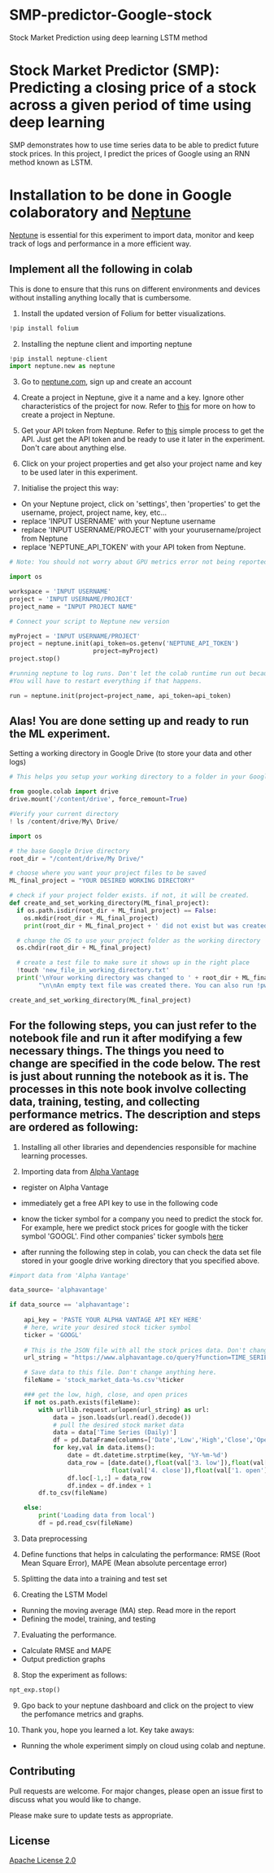 # SMP-predictor-Google-stock
Stock Market Prediction using deep learning LSTM method

# Stock Market Predictor (SMP): Predicting a closing price of a stock across a given period of time using deep learning


SMP demonstrates how to use time series data to be able to predict future stock prices. In this project, I predict the prices of Google using an RNN method known as LSTM. 

# Installation to be done in Google colaboratory and [Neptune](https://neptune.ai/)
[Neptune](https://neptune.ai/) is essential for this experiment to import data, monitor and keep track of logs and performance in a more efficient way. 

## Implement all the following in colab 
This is done to ensure that this runs on different environments and devices without installing anything locally that is cumbersome. 

1) Install the updated version of Folium for better visualizations. 

```python
!pip install folium
```
2) Installing the neptune client and importing neptune 

```python
!pip install neptune-client
import neptune.new as neptune 
```
3) Go to [neptune.com](https://ui.neptune.ai/auth/realms/neptune/protocol/openid-connect/registrations?client_id=neptune-frontend&redirect_uri=https%3A%2F%2Fapp.neptune.ai%2F-%2Fonboarding&state=0aaafa39-9505-4146-94c7-79b2d4999788&response_mode=fragment&response_type=code&scope=openid&nonce=1cd4fcb7-fa69-425e-8398-97808feb1012), sign up and create an account

4) Create a project in Neptune, give it a name and a key. Ignore other characteristics of the project for now. Refer to [this](https://docs.neptune.ai/administration/projects#create-project) for more on how to create a project in Neptune. 

5) Get your API token from Neptune. Refer to [this](https://docs.neptune.ai/getting-started/installation#get-and-set-api-token) simple process to get the API. Just get the API token and be ready to use it later in the experiment. Don't care about anything else. 

6) Click on your project properties and get also your project name and key to be used later in this experiment. 


7)  Initialise the project this way: 

- On your Neptune project, click on 'settings', then 'properties' to get the username, project, project name, key, etc...
 - replace 'INPUT USERNAME' with your Neptune username
- replace 'INPUT USERNAME/PROJECT' with your yourusername/project from Neptune 
- replace 'NEPTUNE_API_TOKEN' with your API token from Neptune. 

```python
# Note: You should not worry about GPU metrics error not being reported at this point 

import os

workspace = 'INPUT USERNAME' 
project = 'INPUT USERNAME/PROJECT'
project_name = "INPUT PROJECT NAME"

# Connect your script to Neptune new version 

myProject = 'INPUT USERNAME/PROJECT'
project = neptune.init(api_token=os.getenv('NEPTUNE_API_TOKEN')
                       project=myProject) 
project.stop()

#running neptune to log runs. Don't let the colab runtime run out because it will destroy this process. 
#You will have to restart everything if that happens. 

run = neptune.init(project=project_name, api_token=api_token)

```

## Alas! You are done setting up and ready to run the ML experiment. 

Setting a working directory in Google Drive (to store your data and other logs)

```python
# This helps you setup your working directory to a folder in your Google Drive.

from google.colab import drive
drive.mount('/content/drive', force_remount=True)

#Verify your current directory 
! ls /content/drive/My\ Drive/

import os

# the base Google Drive directory
root_dir = "/content/drive/My Drive/"

# choose where you want your project files to be saved
ML_final_project = "YOUR DESIRED WORKING DIRECTORY"

# check if your project folder exists. if not, it will be created.
def create_and_set_working_directory(ML_final_project):  
  if os.path.isdir(root_dir + ML_final_project) == False:
    os.mkdir(root_dir + ML_final_project)
    print(root_dir + ML_final_project + ' did not exist but was created.')

  # change the OS to use your project folder as the working directory
  os.chdir(root_dir + ML_final_project)

  # create a test file to make sure it shows up in the right place
  !touch 'new_file_in_working_directory.txt'
  print('\nYour working directory was changed to ' + root_dir + ML_final_project + \
        "\n\nAn empty text file was created there. You can also run !pwd to confirm the current working directory." )

create_and_set_working_directory(ML_final_project)

```

## For the following steps, you can just refer to the notebook file and run it after modifying a few necessary things. The things you need to change are specified in the code below. The rest is just about running the notebook as it is. The processes in this note book involve collecting data, training, testing, and collecting performance metrics. The description and steps are ordered as following: 

1. Installing all other libraries and dependencies responsible for machine learning processes. 

2. Importing data from [Alpha Vantage](https://www.alphavantage.co/support/#api-key)

- register on Alpha Vantage 
- immediately get a free API key to use in the following code
- know the ticker symbol for a company you need to predict the stock for. For example, here we predict stock prices for google with the ticker symbol 'GOOGL'. Find other companies' ticker symbols [here](https://business.unl.edu/outreach/econ-ed/nebraska-council-on-economic-education/student-programs/stock-market-game/documents/Top%202000%20Valued%20Companies%20with%20Ticker%20Symbols.pdf)

- after running the following step in colab, you can check the data set file stored in your google drive working directory that you specified above. 

```python
#import data from 'Alpha Vantage'

data_source= 'alphavantage'

if data_source == 'alphavantage':
    
    api_key = 'PASTE YOUR ALPHA VANTAGE API KEY HERE'
    # here, write your desired stock ticker symbol
    ticker = 'GOOGL' 
    
    # This is the JSON file with all the stock prices data. Don't change anything here.  
    url_string = "https://www.alphavantage.co/query?function=TIME_SERIES_DAILY&symbol=%s&outputsize=full&apikey=%s"%(ticker,api_key)

    # Save data to this file. Don't change anything here.
    fileName = 'stock_market_data-%s.csv'%ticker

    ### get the low, high, close, and open prices 
    if not os.path.exists(fileName):
        with urllib.request.urlopen(url_string) as url:
            data = json.loads(url.read().decode())
            # pull the desired stock market data
            data = data['Time Series (Daily)']
            df = pd.DataFrame(columns=['Date','Low','High','Close','Open'])
            for key,val in data.items():
                date = dt.datetime.strptime(key, '%Y-%m-%d')
                data_row = [date.date(),float(val['3. low']),float(val['2. high']),
                            float(val['4. close']),float(val['1. open'])]
                df.loc[-1,:] = data_row
                df.index = df.index + 1
        df.to_csv(fileName)

    else:
        print('Loading data from local')
        df = pd.read_csv(fileName)
```

3) Data preprocessing 

4) Define functions that helps in calculating the performance: RMSE (Root Mean Square Error), MAPE (Mean absolute percentage error)

5) Splitting the data into a training and test set

6) Creating the LSTM Model
- Running the moving average (MA) step. Read more in the report
- Defining the model, training, and testing 

7) Evaluating the performance. 
- Calculate RMSE and MAPE
- Output prediction graphs 

8) Stop the experiment as follows: 

```python
npt_exp.stop()
```

9) Gpo back to your neptune dashboard and click on the project to view the perfomance metrics and graphs. 

10) Thank you, hope you learned a lot. Key take aways: 

- Running the whole experiment simply on cloud using colab and neptune. 

## Contributing
Pull requests are welcome. For major changes, please open an issue first to discuss what you would like to change.

Please make sure to update tests as appropriate.

## License
[Apache License 2.0](https://choosealicense.com/licenses/apache-2.0/)
